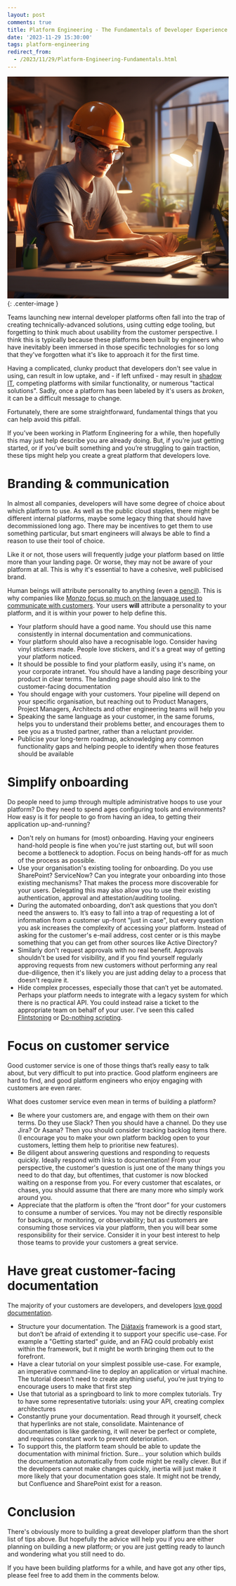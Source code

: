 ```yaml
---
layout: post
comments: true
title: Platform Engineering - The Fundamentals of Developer Experience
date: '2023-11-29 15:30:00'
tags: platform-engineering
redirect_from:
  - /2023/11/29/Platform-Engineering-Fundamentals.html
---
```


![A developer wearing builders clothes and a hard hat, sitting at a desk in front of a computer](/assets/platform-engineer.png){: .center-image }

Teams launching new internal developer platforms often fall into the trap of creating technically-advanced solutions, using cutting edge tooling, but forgetting to think much about usability from the customer perspective. I think this is typically because these platforms been built by engineers who have inevitably been immersed in those specific technologies for so long that they've forgotten what it's like to approach it for the first time.

<!--more-->

Having a complicated, clunky product that developers don't see value in using, can result in low uptake, and - if left unfixed - may result in [shadow IT](https://en.wikipedia.org/wiki/Shadow_IT), competing platforms with similar functionality, or numerous "tactical solutions". Sadly, once a platform has been labeled by it's users as _broken_, it can be a difficult message to change.

Fortunately, there are some straightforward, fundamental things that you can help avoid this pitfall.

If you’ve been working in Platform Engineering for a while, then hopefully this may just help describe you are already doing. But, if you’re just getting started, or if you’ve built something and you’re struggling to gain traction, these tips might help you create a great platform that developers love.

# Branding & communication

In almost all companies, developers will have some degree of choice about which platform to use. As well as the public cloud staples, there might be different internal platforms, maybe some legacy thing that should have decommissioned long ago. There may be incentives to get them to use something particular, but smart engineers will always be able to find a reason to use their tool of choice. 

Like it or not, those users will frequently judge your platform based on little more than your landing page. Or worse, they may not be aware of your platform at all. This is why it's essential to have a cohesive, well publicised brand.

Human beings will attribute personality to anything (even a [pencil](https://www.youtube.com/watch?v=uAwSVOlOgH8&t=5s)). This is why companies like [Monzo focus so much on the language used to communicate with customers](https://monzo.com/tone-of-voice/).  Your users **will** attribute a personality to your platform, and it is within your power to help define this.

- Your platform should have a good name. You should use this name consistently in internal documentation and communications. 
- Your platform should also have a recognisable logo. Consider having vinyl stickers made. People love stickers, and it's a great way of getting your platform noticed. 
- It should be possible to find your platform easily, using it's name, on your corporate intranet. You should have a landing page describing your product in clear terms. The landing page should also link to the customer-facing documentation
- You should engage with your customers. Your pipeline will depend on your specific organisation, but reaching out to Product Managers, Project Managers, Architects and other engineering teams will help you
- Speaking the same language as your customer, in the same forums, helps you to understand their problems better, and encourages them to see you as a trusted partner, rather than a reluctant provider.
- Publicise your long-term roadmap, acknowledging any common functionality gaps and helping people to identify when those features should be available

# Simplify onboarding

Do people need to jump through multiple administrative hoops to use your platform? Do they need to spend ages configuring tools and environments? How easy is it for people to go from having an idea, to getting their application up-and-running?

- Don't rely on humans for (most) onboarding. Having your engineers hand-hold people is fine when you're just starting out, but will soon become a bottleneck to adoption. Focus on being hands-off for as much of the process as possible.
- Use your organisation's existing tooling for onboarding. Do you use SharePoint? ServiceNow? Can you integrate your onboarding into those existing mechanisms? That makes the process more discoverable for your users. Delegating this may also allow you to use their existing authentication, approval and attestation/auditing tooling. 
- During the automated onboarding, don’t ask questions that you don’t need the answers to. It’s easy to fall into a trap of requesting a lot of information from a customer up-front "just in case", but every question you ask increases the complexity of accessing your platform. Instead of asking for the customer's e-mail address, cost center or is this maybe something that you can get from other sources like Active Directory? 
- Similarly don't request approvals with no real benefit. Approvals shouldn't be used for visibility, and if you find yourself regularly approving requests from new customers without performing any real due-diligence, then it's likely you are just adding delay to a process that doesn't require it.
- Hide complex processes, especially those that can’t yet be automated. Perhaps your platform needs to integrate with a legacy system for which there is no practical API. You could instead raise a ticket to the appropriate team on behalf of your user. I've seen this called [Flintstoning](https://stackingthebricks.com/the-fine-art-of-flintstoning/) or [Do-nothing scripting](https://blog.danslimmon.com/2019/07/15/do-nothing-scripting-the-key-to-gradual-automation/).

# Focus on customer service

Good customer service is one of those things that’s really easy to talk about, but very difficult to put into practice. Good platform engineers are hard to find, and good platform engineers who enjoy engaging with customers are even rarer.

What does customer service even mean in terms of building a platform? 

- Be where your customers are, and engage with them on their own terms. Do they use Slack? Then you should have a channel. Do they use Jira? Or Asana? Then you should consider tracking backlog items there. (I encourage you to make your own platform backlog open to your customers, letting them help to prioritise new features). 
- Be diligent about answering questions and responding to requests quickly. Ideally respond with links to documentation! From your perspective, the customer's question is just one of the many things you need to do that day, but oftentimes, that customer is now blocked waiting on a response from you. For every customer that escalates, or chases, you should assume that there are many more who simply work around you. 
- Appreciate that the platform is often the “front door” for your customers to consume a number of services. You may not be directly responsible for backups, or monitoring, or observability; but as customers are consuming those services via your platform, then you will bear some responsibility for their service. Consider it in your best interest to help those teams to provide your customers a great service. 

# Have great customer-facing documentation

The majority of your customers are developers, and developers [love good documentation](https://hackernoon.com/nerds-dont-respond-to-marketing-try-technical-documentation-instead). 

- Structure your documentation. The [Diátaxis](https://diataxis.fr/) framework is a good start, but don’t be afraid of extending it to support your specific use-case. For example a "Getting started" guide, and an FAQ could probably exist within the framework, but it might be worth bringing them out to the forefront. 
- Have a clear tutorial on your simplest possible use-case. For example, an imperative command-line to deploy an application or virtual machine. The tutorial doesn’t need to create anything useful, you’re just trying to encourage users to make that first step
- Use that tutorial as a springboard to link to more complex tutorials. Try to have some representative tutorials: using your API, creating complex architectures
- Constantly prune your documentation. Read through it yourself, check that hyperlinks are not stale, consolidate. Maintenance of documentation is like gardening, it will never be perfect or complete, and requires constant work to prevent deterioration. 
- To support this, the platform team should be able to update the documentation with minimal friction. Sure… your solution which builds the documentation automatically from code might be really clever. But if the developers cannot make changes quickly, inertia will just make it more likely that your documentation goes stale. It might not be trendy, but Confluence and SharePoint exist for a reason.

# Conclusion

There's obviously more to building a great developer platform than the short list of tips above. But hopefully the advice will help you if you are either planning on building a new platform; or you are just getting ready to launch and wondering what you still need to do.

If you have been building platforms for a while, and have got any other tips, please feel free to add them in the comments below. 
